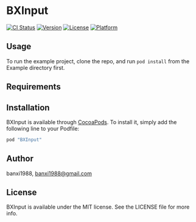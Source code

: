 # BXInput

[![CI Status](http://img.shields.io/travis/banxi1988/BXInput.svg?style=flat)](https://travis-ci.org/banxi1988/BXInput)
[![Version](https://img.shields.io/cocoapods/v/BXInput.svg?style=flat)](http://cocoapods.org/pods/BXInput)
[![License](https://img.shields.io/cocoapods/l/BXInput.svg?style=flat)](http://cocoapods.org/pods/BXInput)
[![Platform](https://img.shields.io/cocoapods/p/BXInput.svg?style=flat)](http://cocoapods.org/pods/BXInput)

## Usage

To run the example project, clone the repo, and run `pod install` from the Example directory first.

## Requirements

## Installation

BXInput is available through [CocoaPods](http://cocoapods.org). To install
it, simply add the following line to your Podfile:

```ruby
pod "BXInput"
```

## Author

banxi1988, banxi1988@gmail.com

## License

BXInput is available under the MIT license. See the LICENSE file for more info.
